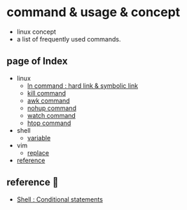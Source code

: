 # command & usage & concept
* linux concept
* a list of frequently used commands.

## <a id="index"></a>page of Index
* linux
    * [ln command : hard link & symbolic link](./linux_ln_command.md)
    * [kill command](./linux_kill_command.md)
    * [awk command](./linux_awk_command.md)
    * [nohup command](./linux_nohup_command.md)
    * [watch command](./linux_watch_command.md)
    * [htop command](./linux_htop_command.md)
* shell
    * [variable](./shell_variable_command.md)
* vim
    * [replace](#)
* [reference](#reference)


## <a id="reference"></a> reference 🚀
* [Shell : Conditional statements](https://tldp.org/LDP/Bash-Beginners-Guide/html/sect_07_01.html)